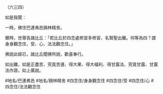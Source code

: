 （六三四）

如是我聞：

一時，佛住巴連弗邑鷄林精舍。

爾時，世尊告諸比丘：「若比丘於四念處修習多修習，名賢聖出離。何等為四？謂身身觀念住，受、心、法法觀念住。」

佛說此經已，諸比丘聞佛所說，歡喜奉行。

如出離，如是正盡苦、究竟苦邊、得大果、得大福利、得甘露法、究竟甘露、甘露法作證，如上廣說。

#地名/巴連弗邑
#地名/鷄林精舍
#四念住/身身觀念住
#四念住/受
#四念住/心
#四念住/法法觀念住
